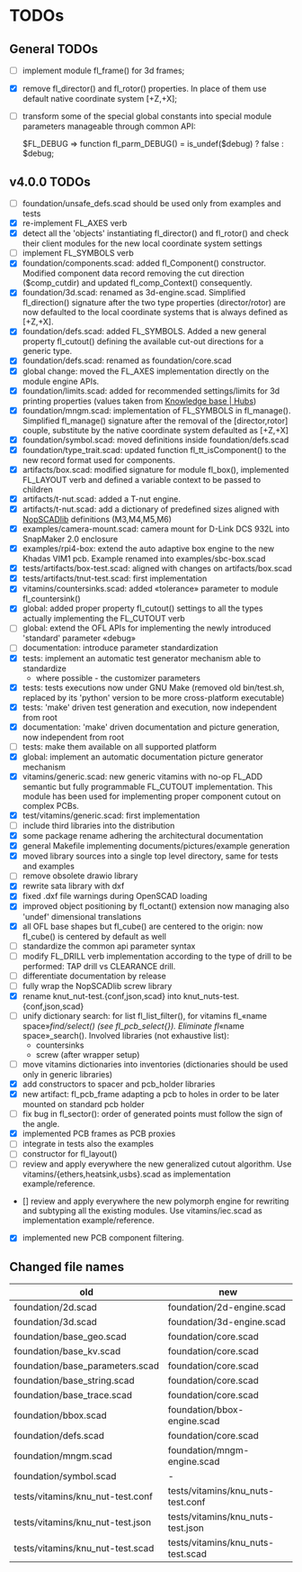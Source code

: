 # TODOs

## General TODOs

- [ ] implement module fl_frame() for 3d frames;
- [x] remove fl_director() and fl_rotor() properties. In place of them use
  default native coordinate system [+Z,+X];
- [ ] transform some of the special global constants into special module
  parameters manageable through common API:

    \$FL\_DEBUG ⇒ function fl_parm_DEBUG() = is_undef($debug) ? false : $debug;

## v4.0.0 TODOs

- [ ] foundation/unsafe_defs.scad should be used only from examples and tests
- [x] re-implement FL_AXES verb
- [x] detect all the 'objects' instantiating fl_director() and fl_rotor() and
  check their client modules for the new local coordinate system settings
- [ ] implement FL_SYMBOLS verb
- [x] foundation/components.scad: added fl_Component() constructor. Modified
  component data record removing the cut direction ($comp_cutdir) and updated
  fl_comp_Context() consequently.
- [x] foundation/3d.scad: renamed as 3d-engine.scad. Simplified fl_direction()
  signature after the two type properties (director/rotor) are now defaulted to
  the local coordinate  systems that is always defined as [+Z,+X].
- [x] foundation/defs.scad: added FL_SYMBOLS. Added a new general property
  fl_cutout() defining the available cut-out directions for a generic type.
- [x] foundation/defs.scad: renamed as foundation/core.scad
- [x] global change: moved the FL_AXES implementation directly on the module
  engine APIs.
- [x] foundation/limits.scad: added for recommended settings/limits for 3d
  printing properties (values taken from [Knowledge base |
  Hubs](https://www.hubs.com/knowledge-base/))
- [x] foundation/mngm.scad: implementation of FL_SYMBOLS in fl_manage().
  Simplified fl_manage() signature after the removal of the [director,rotor]
  couple, substitute by the native  coordinate system defaulted as [+Z,+X]
- [x] foundation/symbol.scad: moved definitions inside foundation/defs.scad
- [x] foundation/type_trait.scad: updated function fl_tt_isComponent() to the
  new record format used for components.
- [x] artifacts/box.scad: modified signature for module fl_box(), implemented
  FL_LAYOUT verb and defined a variable context to be passed to children
- [x] artifacts/t-nut.scad: added a T-nut engine.
- [X] artifacts/t-nut.scad: add a dictionary of predefined sizes aligned with
  [NopSCADlib](https://github.com/nophead/NopSCADlib) definitions (M3,M4,M5,M6)
- [x] examples/camera-mount.scad: camera mount for D-Link DCS 932L into
  SnapMaker 2.0 enclosure
- [x] examples/rpi4-box: extend the auto adaptive box engine to the new Khadas
  VIM1 pcb. Example renamed into examples/sbc-box.scad
- [x] tests/artifacts/box-test.scad: aligned with changes on artifacts/box.scad
- [x] tests/artifacts/tnut-test.scad: first implementation
- [x] vitamins/countersinks.scad: added «tolerance» parameter to module
  fl_countersink()
- [x] global: added proper property fl_cutout() settings to all the types
  actually implementing the FL_CUTOUT verb
- [ ] global: extend the OFL APIs for implementing the newly introduced
  'standard' parameter «debug»
- [ ] documentation: introduce parameter standardization
- [x] tests: implement an automatic test generator mechanism able to standardize
  - where possible - the customizer parameters
- [x] tests: tests executions now under GNU Make (removed old bin/test.sh,
  replaced by its 'python' version to be more cross-platform executable)
- [x] tests: 'make' driven test generation and execution, now independent from
  root
- [x] documentation: 'make' driven documentation and picture generation, now
  independent from root
- [ ] tests: make them available on all supported platform
- [x] global: implement an automatic documentation picture generator mechanism
- [x] vitamins/generic.scad: new generic vitamins with no-op FL_ADD semantic but
  fully programmable FL_CUTOUT implementation. This module has been used for
  implementing proper  component cutout on complex PCBs.
- [x] test/vitamins/generic.scad: first implementation
- [ ] include third libraries into the distribution
- [x] some package rename adhering the architectural documentation
- [x] general Makefile implementing documents/pictures/example generation
- [x] moved library sources into a single top level directory, same for tests
  and examples
- [ ] remove obsolete drawio library
- [x] rewrite sata library with dxf
- [x] fixed .dxf file warnings during OpenSCAD loading
- [x] improved object positioning by fl_octant() extension now managing also
  'undef' dimensional translations
- [x] all OFL base shapes but fl_cube() are centered to the origin: now
  fl_cube() is centered by default as well
- [ ] standardize the common api parameter syntax
- [ ] modify FL_DRILL verb implementation according to the type of drill to be
  performed: TAP drill vs CLEARANCE drill.
- [ ] differentiate documentation by release
- [ ] fully wrap the NopSCADlib screw library
- [x] rename knut_nut-test.{conf,json,scad} into knut_nuts-test.{conf,json,scad}
- [ ] unify dictionary search: for list fl_list_filter(), for vitamins fl_«name
  space»_find/select() (see fl_pcb_select{}). Eliminate fl_«name
  space»_search(). Involved libraries (not exhaustive list):
  - countersinks
  - screw (after wrapper setup)
- [ ] move vitamins dictionaries into inventories (dictionaries should be used
  only in generic libraries)
- [x] add constructors to spacer and pcb_holder libraries
- [x] new artifact: fl_pcb_frame adapting a pcb to holes in order to be later
  mounted on standard pcb holder
- [ ] fix bug in fl_sector(): order of generated points must follow the sign of
  the angle.
- [x] implemented PCB frames as PCB proxies
- [ ] integrate in tests also the examples
- [ ] constructor for fl_layout()
- [ ] review and apply everywhere the new generalized cutout algorithm. Use
  vitamins/{ethers,heatsink,usbs}.scad as implementation example/reference.
- [] review and apply everywhere the new polymorph engine for rewriting and
  subtyping all the existing modules. Use vitamins/iec.scad as implementation
  example/reference.
- [x] implemented new PCB component filtering.




## Changed file names

| old                               | new                               |
| --------                          | --------                          |
| foundation/2d.scad                | foundation/2d-engine.scad         |
| foundation/3d.scad                | foundation/3d-engine.scad         |
| foundation/base_geo.scad          | foundation/core.scad              |
| foundation/base_kv.scad           | foundation/core.scad              |
| foundation/base_parameters.scad   | foundation/core.scad              |
| foundation/base_string.scad       | foundation/core.scad              |
| foundation/base_trace.scad        | foundation/core.scad              |
| foundation/bbox.scad              | foundation/bbox-engine.scad       |
| foundation/defs.scad              | foundation/core.scad              |
| foundation/mngm.scad              | foundation/mngm-engine.scad       |
| foundation/symbol.scad            | -                                 |
| tests/vitamins/knu_nut-test.conf  | tests/vitamins/knu_nuts-test.conf |
| tests/vitamins/knu_nut-test.json  | tests/vitamins/knu_nuts-test.json |
| tests/vitamins/knu_nut-test.scad  | tests/vitamins/knu_nuts-test.scad |

